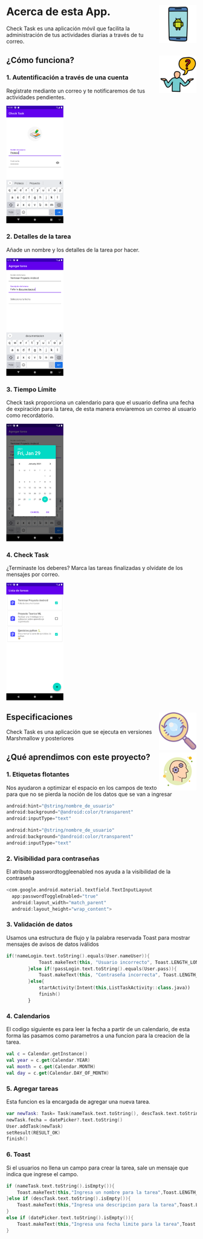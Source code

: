 # Acerca de esta App. <img src="app/src/main/res/drawable/icons8-android.svg" alt="My cool logo" align = "right"  width="100"/> 

Check Task es una aplicación móvil que facilita la administración de tus actividades diarias a través de tu correo.

##  ¿Cómo funciona? <img src="app/src/main/res/drawable/icons8-why_quest.svg" align = "right"  width="100"/> 

###  1. Autentificación a través de una cuenta

Regístrate mediante un correo y te notificaremos de tus actividades pendientes.

<img src="app/src/main/res/drawable/login.png"  width="30%"/> 

### 2. Detalles de la tarea

Añade un nombre y los detalles de la tarea por hacer.

<img src="app/src/main/res/drawable/details.png"  width="30%"/> 

### 3. Tiempo Límite

Check task proporciona un calendario para que el usuario defina una fecha de expiración para la tarea, de esta manera enviaremos un correo al usuario como recordatorio.

<img src="app/src/main/res/drawable/fecha.png"  width="30%"/> 

### 4.  Check Task

¿Terminaste los deberes? Marca las tareas finalizadas y olvídate de los mensajes por correo.

<img src="app/src/main/res/drawable/check.png"  width="30%"/> 

## Especificaciones  <img src="app/src/main/res/drawable/icons8-find_and_replace.svg" align = "right"  width="100"/> 

Check Task es una aplicación que se ejecuta en versiones Marshmallow y posteriores

## ¿Qué aprendimos con este proyecto?  <img src="app/src/main/res/drawable/icons8-learning.svg" align = "right"  width="100"/> 

### 1. Etiquetas flotantes

Nos ayudaron a optimizar el espacio en los campos de texto para que no se pierda la noción de los datos que se van a ingresar

```kotlin
android:hint="@string/nombre_de_usuario"
android:background="@android:color/transparent"
android:inputType="text"
```
```kotlin
android:hint="@string/nombre_de_usuario"
android:background="@android:color/transparent"
android:inputType="text"
```

### 2. Visibilidad para contraseñas

El atributo passwordtoggleenabled nos ayuda a la visibilidad de la contraseña

```kotlin
<com.google.android.material.textfield.TextInputLayout
  app:passwordToggleEnabled="true"
  android:layout_width="match_parent"
  android:layout_height="wrap_content">
```

### 3. Validación de datos

Usamos una estructura de flujo y la palabra reservada Toast para mostrar mensajes de avisos de datos iválidos

```kotlin
if(!nameLogin.text.toString().equals(User.nameUser)){
            Toast.makeText(this, "Usuario incorrecto", Toast.LENGTH_LONG).show()
        }else if(!passLogin.text.toString().equals(User.pass)){
            Toast.makeText(this, "Contraseña incorrecta", Toast.LENGTH_LONG).show()
        }else{
            startActivity(Intent(this,ListTaskActivity::class.java))
            finish()
        }
```
### 4. Calendarios
El codigo siguiente es para leer la fecha a partir de un calendario, de esta forma las pasamos como parametros a una funcion para la creacion de la tarea.
```kotlin
val c = Calendar.getInstance()
val year = c.get(Calendar.YEAR)
val month = c.get(Calendar.MONTH)
val day = c.get(Calendar.DAY_OF_MONTH)
```

### 5. Agregar tareas
Esta funcion es la encargada de agregar una nueva tarea.
```kotlin
var newTask: Task= Task(nameTask.text.toString(), descTask.text.toString())
newTask.fecha = datePicker?.text.toString()
User.addTask(newTask)
setResult(RESULT_OK)
finish()
```
### 6. Toast
Si el usuarios no llena un campo para crear la tarea, sale un mensaje que indica que ingrese el campo.
```kotlin
if (nameTask.text.toString().isEmpty()){
	Toast.makeText(this,"Ingresa un nombre para la tarea",Toast.LENGTH_SHORT).show()
}else if (descTask.text.toString().isEmpty()){
	Toast.makeText(this,"Ingresa una descripcion para la tarea",Toast.LENGTH_SHORT).show()
}
else if (datePicker.text.toString().isEmpty()){
	Toast.makeText(this,"Ingresa una fecha limite para la tarea",Toast.LENGTH_SHORT).show()
}
```